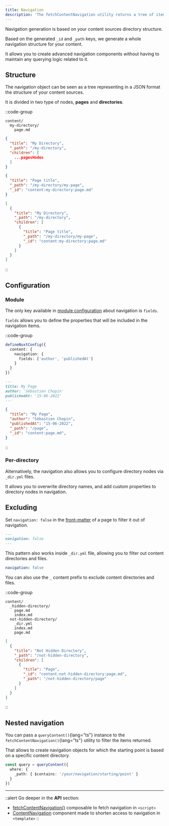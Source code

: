 ```yaml
---
title: Navigation
description: 'The fetchContentNavigation utility returns a tree of items based on the content/ directory structure and files.'
---
```


Navigation generation is based on your content sources directory structure.

Based on the generated `_id` and `_path` keys, we generate a whole navigation structure for your content.

It allows you to create advanced navigation components without having to maintain any querying logic related to it.

## Structure

The navigation object can be seen as a tree representing in a JSON format the structure of your content sources.

It is divided in two type of nodes, **pages** and **directories**.

::code-group

``` [Directory structure]
content/
  my-directory/
    page.md
```

```json [Directory node]
{
  "title": "My Directory",
  "_path": "/my-directory",
  "children": [
    ...pagesNodes
  ]
}
```

```json [Page node]
{
  "title": "Page title",
  "_path": "/my-directory/my-page",
  "_id": "content:my-directory:page.md"
}
```

```json [Complete navigation]
[
  {
    "title": "My Directory",
    "_path": "/my-directory",
    "children": [
      {
        "title": "Page title",
        "_path": "/my-directory/my-page",
        "_id": "content:my-directory:page.md"
      }
    ]
  }
]
```

::

## Configuration

### Module

The only key available in [module configuration](/api/configuration#navigation) about navigation is `fields`.

`fields` allows you to define the properties that will be included in the navigation items.

::code-group

```ts [nuxt.config.ts]
defineNuxtConfig({
  content: {
    navigation: {
      fields: ['author', 'publishedAt']
    }
  }
})
```

```md [page.md]
---
title: My Page
author: 'Sébastien Chopin'
publishedAt: '15-06-2022'
---
```

```json [Navigation node]
{
  "title": "My Page",
  "author": "Sébastien Chopin",
  "publishedAt": "15-06-2022",
  "_path": "/page",
  "_id": "content:page.md",
}
```

::

### Per-directory

Alternatively, the navigation also allows you to configure directory nodes via `_dir.yml` files.

It allows you to overwrite directory names, and add custom properties to directory nodes in navigation.

## Excluding

Set `navigation: false` in the [front-matter](/guide/writing/markdown) of a page to filter it out of navigation.

```md [page.md]
---
navigation: false
---
```

This pattern also works inside `_dir.yml` file, allowing you to filter out content directories and files.

```yaml [_dir.yml]
navigation: false
```

You can also use the `_` content prefix to exclude content directories and files.

::code-group

``` [Directory structure]
content/
  _hidden-directory/
    page.md
    index.md
  not-hidden-directory/
    _dir.yml
    index.md
    page.md
```

```json [Navigation object]
[
  {
    "title": "Not Hidden Directory",
    "_path": "/not-hidden-directory",
    "children": [
      {
        "title": "Page",
        "_id": "content:not-hidden-directory:page.md",
        "_path": "/not-hidden-directory/page"
      }
    ]
  }
]
```

::


## Nested navigation

You can pass a `queryContent()`{lang="ts"} instance to the `fetchContentNavigation()`{lang="ts"} utility to filter the items returned.

That allows to create navigation objects for which the starting point is based on a specific content directory.

```ts
const query = queryContent({
  where: {
    _path: { $contains: '/your/navigation/starting/point' }
  }
})
```

---

::alert
Go deeper in the **API** section:

- [fetchContentNavigation()](/api/composables/fetch-content-navigation) composable to fetch navigation in `<script>`
- [ContentNavigation](/api/components/content-navigation) component made to shorten access to navigation in `<template>`
::
